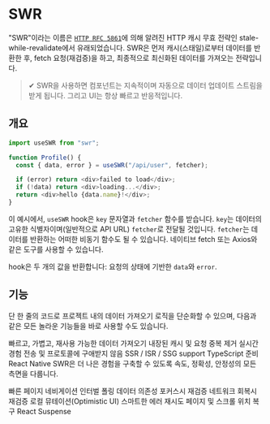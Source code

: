 # SWR

"SWR"이라는 이름은 [`HTTP RFC 5861`](https://datatracker.ietf.org/doc/html/rfc5861)에 의해 알려진 HTTP 캐시 무효 전략인 stale-while-revalidate에서 유래되었습니다. SWR은 먼저 캐시(스태일)로부터 데이터를 반환한 후, fetch 요청(재검증)을 하고, 최종적으로 최신화된 데이터를 가져오는 전략입니다.

> ✔ SWR을 사용하면 컴포넌트는 지속적이며 자동으로 데이터 업데이트 스트림을 받게 됩니다.
> 그리고 UI는 항상 빠르고 반응적입니다.

## 개요

```javascript
import useSWR from "swr";

function Profile() {
  const { data, error } = useSWR("/api/user", fetcher);

  if (error) return <div>failed to load</div>;
  if (!data) return <div>loading...</div>;
  return <div>hello {data.name}!</div>;
}
```

이 예시에서, `useSWR` hook은 `key` 문자열과 `fetcher` 함수를 받습니다. `key`는 데이터의 고유한 식별자이며(일반적으로 API URL) `fetcher`로 전달될 것입니다. `fetcher`는 데이터를 반환하는 어떠한 비동기 함수도 될 수 있습니다. 네이티브 fetch 또는 Axios와 같은 도구를 사용할 수 있습니다.

hook은 두 개의 값을 반환합니다: 요청의 상태에 기반한 `data`와 `error`.

## 기능

단 한 줄의 코드로 프로젝트 내의 데이터 가져오기 로직을 단순화할 수 있으며, 다음과 같은 모든 놀라운 기능들을 바로 사용할 수도 있습니다.

빠르고, 가볍고, 재사용 가능한 데이터 가져오기
내장된 캐시 및 요청 중복 제거
실시간 경험
전송 및 프로토콜에 구애받지 않음
SSR / ISR / SSG support
TypeScript 준비
React Native
SWR은 더 나은 경험을 구축할 수 있도록 속도, 정확성, 안정성의 모든 측면을 다룹니다.

빠른 페이지 네비게이션
인터벌 폴링
데이터 의존성
포커스시 재검증
네트워크 회복시 재검증
로컬 뮤테이션(Optimistic UI)
스마트한 에러 재시도
페이지 및 스크롤 위치 복구
React Suspense
